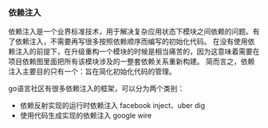 
### 依赖注入
依赖注入是一个业界标准技术，用于解决复杂应用状态下模块之间依赖的问题。有了依赖注入，不需要再写很多按照依赖顺序而编写的初始化代码。
在没有使用依赖注入的前提下，在升级重构一个模块的时候是相当痛苦的，因为这意味着需要在项目依赖图里面把所有该模块涉及的一整套依赖关系重新构建。
简而言之，依赖注入主要目的只有一个：旨在简化初始化代码的管理。

go语言社区有很多依赖注入的框架，可以分为两个类别：
- 依赖反射实现的运行时依赖注入
    facebook inject、uber dig
- 使用代码生成实现的依赖注入
    google wire